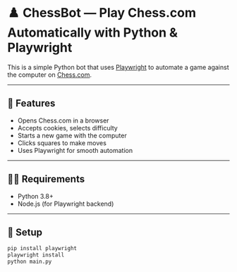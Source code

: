 
# ♟️ ChessBot — Play Chess.com Automatically with Python & Playwright

This is a simple Python bot that uses [Playwright](https://playwright.dev/python/) to automate a game against the computer on [Chess.com](https://www.chess.com/play/computer).

---

## 🚀 Features

- Opens Chess.com in a browser
- Accepts cookies, selects difficulty
- Starts a new game with the computer
- Clicks squares to make moves
- Uses Playwright for smooth automation

---

## 🧑‍💻 Requirements

- Python 3.8+
- Node.js (for Playwright backend)

---

## 🔧 Setup

```bash
pip install playwright
playwright install
python main.py
